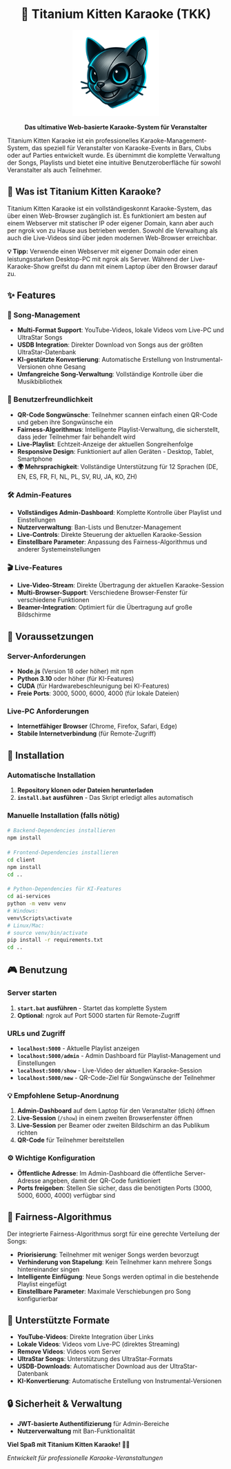 <div align="center">

# 🎤 Titanium Kitten Karaoke (TKK)

<img src="assets/tkk-logo.png" alt="Titanium Kitten Karaoke Logo" width="200" height="200">

**Das ultimative Web-basierte Karaoke-System für Veranstalter**

</div>

Titanium Kitten Karaoke ist ein professionelles Karaoke-Management-System, das speziell für Veranstalter von Karaoke-Events in Bars, Clubs oder auf Parties entwickelt wurde. Es übernimmt die komplette Verwaltung der Songs, Playlists und bietet eine intuitive Benutzeroberfläche für sowohl Veranstalter als auch Teilnehmer.

## 🎯 Was ist Titanium Kitten Karaoke?

Titanium Kitten Karaoke ist ein vollständigeskonnt Karaoke-System, das über einen Web-Browser zugänglich ist. Es funktioniert am besten auf einem Webserver mit statischer IP oder eigener Domain, kann aber auch per ngrok von zu Hause aus betrieben werden. Sowohl die Verwaltung als auch die Live-Videos sind über jeden modernen Web-Browser erreichbar.

**💡 Tipp:** Verwende einen Webserver mit eigener Domain oder einen leistungsstarken Desktop-PC mit ngrok als Server. Während der Live-Karaoke-Show greifst du dann mit einem Laptop über den Browser darauf zu.

## ✨ Features

### 🎵 Song-Management
- **Multi-Format Support**: YouTube-Videos, lokale Videos vom Live-PC und UltraStar Songs
- **USDB Integration**: Direkter Download von Songs aus der größten UltraStar-Datenbank
- **KI-gestützte Konvertierung**: Automatische Erstellung von Instrumental-Versionen ohne Gesang
- **Umfangreiche Song-Verwaltung**: Vollständige Kontrolle über die Musikbibliothek

### 👥 Benutzerfreundlichkeit
- **QR-Code Songwünsche**: Teilnehmer scannen einfach einen QR-Code und geben ihre Songwünsche ein
- **Fairness-Algorithmus**: Intelligente Playlist-Verwaltung, die sicherstellt, dass jeder Teilnehmer fair behandelt wird
- **Live-Playlist**: Echtzeit-Anzeige der aktuellen Songreihenfolge
- **Responsive Design**: Funktioniert auf allen Geräten - Desktop, Tablet, Smartphone
- **🌍 Mehrsprachigkeit**: Vollständige Unterstützung für 12 Sprachen (DE, EN, ES, FR, FI, NL, PL, SV, RU, JA, KO, ZH)

### 🛠️ Admin-Features
- **Vollständiges Admin-Dashboard**: Komplette Kontrolle über Playlist und Einstellungen
- **Nutzerverwaltung**: Ban-Lists und Benutzer-Management
- **Live-Controls**: Direkte Steuerung der aktuellen Karaoke-Session
- **Einstellbare Parameter**: Anpassung des Fairness-Algorithmus und anderer Systemeinstellungen

### 🎬 Live-Features
- **Live-Video-Stream**: Direkte Übertragung der aktuellen Karaoke-Session
- **Multi-Browser-Support**: Verschiedene Browser-Fenster für verschiedene Funktionen
- **Beamer-Integration**: Optimiert für die Übertragung auf große Bildschirme

## 🔧 Voraussetzungen

### Server-Anforderungen
- **Node.js** (Version 18 oder höher) mit npm
- **Python 3.10** oder höher (für KI-Features)
- **CUDA** (für Hardwarebeschleunigung bei KI-Features)
- **Freie Ports**: 3000, 5000, 6000, 4000 (für lokale Dateien)

### Live-PC Anforderungen
- **Internetfähiger Browser** (Chrome, Firefox, Safari, Edge)
- **Stabile Internetverbindung** (für Remote-Zugriff)

## 🚀 Installation

### Automatische Installation
1. **Repository klonen oder Dateien herunterladen**
2. **`install.bat` ausführen** - Das Skript erledigt alles automatisch

### Manuelle Installation (falls nötig)
```bash
# Backend-Dependencies installieren
npm install

# Frontend-Dependencies installieren
cd client
npm install
cd ..

# Python-Dependencies für KI-Features
cd ai-services
python -m venv venv
# Windows:
venv\Scripts\activate
# Linux/Mac:
# source venv/bin/activate
pip install -r requirements.txt
cd ..
```

## 🎮 Benutzung

### Server starten
1. **`start.bat` ausführen** - Startet das komplette System
2. **Optional**: ngrok auf Port 5000 starten für Remote-Zugriff

### URLs und Zugriff
- **`localhost:5000`** - Aktuelle Playlist anzeigen
- **`localhost:5000/admin`** - Admin Dashboard für Playlist-Management und Einstellungen
- **`localhost:5000/show`** - Live-Video der aktuellen Karaoke-Session
- **`localhost:5000/new`** - QR-Code-Ziel für Songwünsche der Teilnehmer

### 💡 Empfohlene Setup-Anordnung
1. **Admin-Dashboard** auf dem Laptop für den Veranstalter (dich) öffnen
2. **Live-Session** (`/show`) in einem zweiten Browserfenster öffnen
3. **Live-Session** per Beamer oder zweiten Bildschirm an das Publikum richten
4. **QR-Code** für Teilnehmer bereitstellen

### ⚙️ Wichtige Konfiguration
- **Öffentliche Adresse**: Im Admin-Dashboard die öffentliche Server-Adresse angeben, damit der QR-Code funktioniert
- **Ports freigeben**: Stellen Sie sicher, dass die benötigten Ports (3000, 5000, 6000, 4000) verfügbar sind

## 🧠 Fairness-Algorithmus

Der integrierte Fairness-Algorithmus sorgt für eine gerechte Verteilung der Songs:

- **Priorisierung**: Teilnehmer mit weniger Songs werden bevorzugt
- **Verhinderung von Stapelung**: Kein Teilnehmer kann mehrere Songs hintereinander singen
- **Intelligente Einfügung**: Neue Songs werden optimal in die bestehende Playlist eingefügt
- **Einstellbare Parameter**: Maximale Verschiebungen pro Song konfigurierbar

## 🎵 Unterstützte Formate

- **YouTube-Videos**: Direkte Integration über Links
- **Lokale Videos**: Videos vom Live-PC (direktes Streaming)
- **Remove Videos**: Videos vom Server
- **UltraStar Songs**: Unterstützung des UltraStar-Formats
- **USDB-Downloads**: Automatischer Download aus der UltraStar-Datenbank
- **KI-Konvertierung**: Automatische Erstellung von Instrumental-Versionen

## 🔒 Sicherheit & Verwaltung

- **JWT-basierte Authentifizierung** für Admin-Bereiche
- **Nutzerverwaltung** mit Ban-Funktionalität

**Viel Spaß mit Titanium Kitten Karaoke! 🎤🎵**

*Entwickelt für professionelle Karaoke-Veranstaltungen*